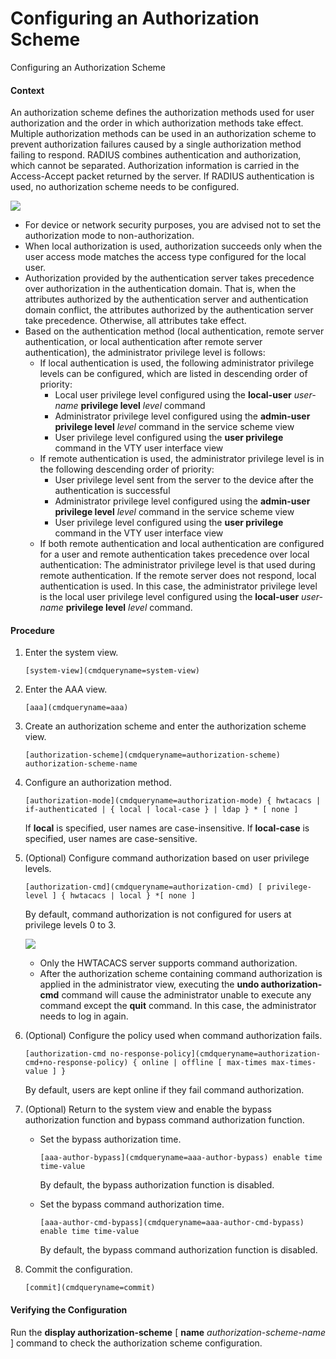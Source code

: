 Configuring an Authorization Scheme
===================================

Configuring an Authorization Scheme

#### Context

An authorization scheme defines the authorization methods used for user authorization and the order in which authorization methods take effect. Multiple authorization methods can be used in an authorization scheme to prevent authorization failures caused by a single authorization method failing to respond. RADIUS combines authentication and authorization, which cannot be separated. Authorization information is carried in the Access-Accept packet returned by the server. If RADIUS authentication is used, no authorization scheme needs to be configured.

![](public_sys-resources/note_3.0-en-us.png) 

* For device or network security purposes, you are advised not to set the authorization mode to non-authorization.
* When local authorization is used, authorization succeeds only when the user access mode matches the access type configured for the local user.
* Authorization provided by the authentication server takes precedence over authorization in the authentication domain. That is, when the attributes authorized by the authentication server and authentication domain conflict, the attributes authorized by the authentication server take precedence. Otherwise, all attributes take effect.
* Based on the authentication method (local authentication, remote server authentication, or local authentication after remote server authentication), the administrator privilege level is follows:
  + If local authentication is used, the following administrator privilege levels can be configured, which are listed in descending order of priority:
    - Local user privilege level configured using the **local-user** *user-name* **privilege level** *level* command
    - Administrator privilege level configured using the **admin-user privilege level** *level* command in the service scheme view
    - User privilege level configured using the **user privilege** command in the VTY user interface view
  + If remote authentication is used, the administrator privilege level is in the following descending order of priority:
    - User privilege level sent from the server to the device after the authentication is successful
    - Administrator privilege level configured using the **admin-user privilege level** *level* command in the service scheme view
    - User privilege level configured using the **user privilege** command in the VTY user interface view
  + If both remote authentication and local authentication are configured for a user and remote authentication takes precedence over local authentication: The administrator privilege level is that used during remote authentication. If the remote server does not respond, local authentication is used. In this case, the administrator privilege level is the local user privilege level configured using the **local-user** *user-name* **privilege level** *level* command.


#### Procedure

1. Enter the system view.
   
   
   ```
   [system-view](cmdqueryname=system-view)
   ```
2. Enter the AAA view.
   
   
   ```
   [aaa](cmdqueryname=aaa)
   ```
3. Create an authorization scheme and enter the authorization scheme view.
   
   
   ```
   [authorization-scheme](cmdqueryname=authorization-scheme) authorization-scheme-name
   ```
4. Configure an authorization method.
   
   
   ```
   [authorization-mode](cmdqueryname=authorization-mode) { hwtacacs | if-authenticated | { local | local-case } | ldap } * [ none ]
   ```
   
   If **local** is specified, user names are case-insensitive. If **local-case** is specified, user names are case-sensitive.
5. (Optional) Configure command authorization based on user privilege levels.
   
   
   ```
   [authorization-cmd](cmdqueryname=authorization-cmd) [ privilege-level ] { hwtacacs | local } *[ none ]
   ```
   
   By default, command authorization is not configured for users at privilege levels 0 to 3.
   
   ![](public_sys-resources/note_3.0-en-us.png) 
   * Only the HWTACACS server supports command authorization.
   * After the authorization scheme containing command authorization is applied in the administrator view, executing the **undo authorization-cmd** command will cause the administrator unable to execute any command except the **quit** command. In this case, the administrator needs to log in again.
6. (Optional) Configure the policy used when command authorization fails.
   
   
   ```
   [authorization-cmd no-response-policy](cmdqueryname=authorization-cmd+no-response-policy) { online | offline [ max-times max-times-value ] }
   ```
   
   By default, users are kept online if they fail command authorization.
7. (Optional) Return to the system view and enable the bypass authorization function and bypass command authorization function.
   
   
   * Set the bypass authorization time.
     ```
     [aaa-author-bypass](cmdqueryname=aaa-author-bypass) enable time time-value
     ```
     
     By default, the bypass authorization function is disabled.
   * Set the bypass command authorization time.
     ```
     [aaa-author-cmd-bypass](cmdqueryname=aaa-author-cmd-bypass) enable time time-value
     ```
     
     By default, the bypass command authorization function is disabled.
8. Commit the configuration.
   
   
   ```
   [commit](cmdqueryname=commit)
   ```

#### Verifying the Configuration

Run the **display authorization-scheme** [ **name** *authorization-scheme-name* ] command to check the authorization scheme configuration.
